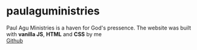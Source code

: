 # paulaguministries

Paul Agu Ministries is a haven for God's pressence.
  The website was built with __vanilla JS__, __HTML__ and __CSS__ by me  
[Github](github.com/enyichiaagu)
